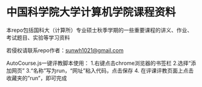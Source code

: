 # 中国科学院大学计算机学院课程资料
本repo包括国科大（计算所）专业硕士秋季学期的一些重要课程的讲义、作业、考试题目、实验等学习资料

若侵权请联系repo作者：sunwh1021@gmail.com

AutoCourse.js一键评教脚本使用：
1.右键点击chrome浏览器的书签栏
2.选择“添加网页”
3.“名称”写为run，“网址”粘入代码，点击保存
4. 在评课评教页面上点击收藏夹的”run”，即可完成
